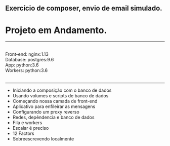 

## Exercício de composer, envio de email simulado. <br />
# Projeto em Andamento.
<hr>
<br />
Front-end: nginx:1.13 <br />
Database: postgres:9.6 <br />
App: python:3.6 <br />
Workers: python:3.6 <br /> <br />
<hr>

* Iniciando a composição com o banco de dados 
* Usando volumes e scripts de banco de dados 
* Começando nossa camada de front-end
* Aplicativo para enfileirar as mensagens
* Configurando um proxy reverso
* Redes, depêndencia e banco de dados
* Fila e workers
* Escalar é preciso
* 12 Factors
* Sobreescrevendo localmente
